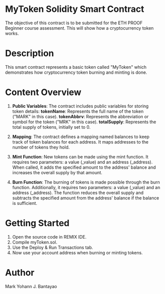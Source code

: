 # MyToken Solidity Smart Contract
The objective of this contract is to be submitted for the ETH PROOF Beginner course assessment. This will show how a cryptocurrency token works.

# Description
This smart contract represents a basic token called "MyToken" which demonstrates how cryptocurrency token burning and minting is done.

# Content Overview
1. **Public Variables**: The contract includes public variables for storing token details:
    **tokenName**: Represents the full name of the token ("MARK" in this case).
    **tokenAbbrv**: Represents the abbreviation or symbol for the token ("MRK" in this case).
    **totalSupply**: Represents the total supply of tokens, initially set to 0.

2. **Mapping**: The contract defines a mapping named balances to keep track of token balances for each address. It maps addresses to the number of tokens they hold.

3. **Mint Function**: New tokens can be made using the mint function. It requires two parameters: a value (_value) and an address (_address). When called, it adds the specified amount to the address' balance and increases the overall supply by that amount.

4. **Burn Function**: The burning of tokens is made possible through the burn function. Additionally, it requires two parameters: a value (_value) and an address (_address). The function reduces the overall supply and subtracts the specified amount from the address' balance if the balance is sufficient.

# Getting Started
1. Open the source code in REMIX IDE.
2. Compile myToken.sol.
3. Use the Deploy & Run Transactions tab.
4. Now use your account address when burning or minting tokens.

# Author
Mark Yohann J. Bantayao

